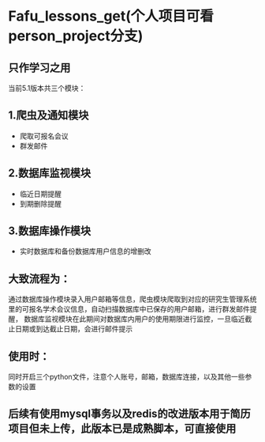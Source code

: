# Fafu_lessons_get(个人项目可看person_project分支)
**只作学习之用** 
---------------
当前5.1版本共三个模块：
## 1.爬虫及通知模块 
* 爬取可报名会议  
* 群发邮件  
## 2.数据库监视模块
* 临近日期提醒  
* 到期删除提醒  
## 3.数据库操作模块
* 实时数据库和备份数据库用户信息的增删改  
## 大致流程为：
  通过数据库操作模块录入用户邮箱等信息，爬虫模块爬取到对应的研究生管理系统里的可报名学术会议信息，自动扫描数据库中已保存的用户邮箱，进行群发邮件提醒，
数据库监视模块在此期间对数据库内用户的使用期限进行监控，一旦临近截止日期或到达截止日期，会进行邮件提示  
## 使用时：  
  同时开启三个python文件，注意个人账号，邮箱，数据库连接，以及其他一些参数的设置  
## 后续有使用mysql事务以及redis的改进版本用于简历项目但未上传，此版本已是成熟脚本，可直接使用
